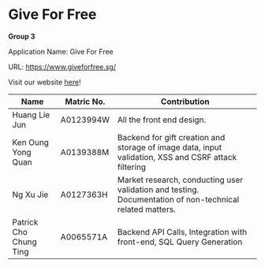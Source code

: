 # Give For Free

**Group 3**

Application Name: Give For Free

URL: https://www.giveforfree.sg/

Visit our website [here](https://www.giveforfree.sg/)!

| Name                   | Matric No. | Contribution                                                                                             |
|------------------------|------------|----------------------------------------------------------------------------------------------------------|
| Huang Lie Jun          | A0123994W  | All the front end design.                                                                                |
| Ken Oung Yong Quan     | A0139388M  | Backend for gift creation and storage of image data, input validation, XSS and CSRF attack filtering     |
| Ng Xu Jie              | A0127363H  | Market research, conducting user validation and testing. Documentation of non-technical related matters. |
| Patrick Cho Chung Ting | A0065571A  | Backend API Calls, Integration with front-end, SQL Query Generation                                      |
